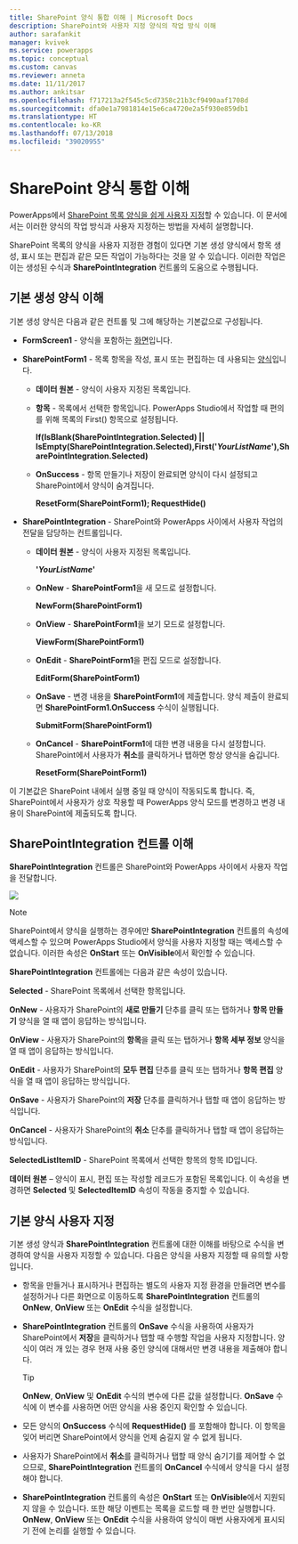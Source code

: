 ```yaml
---
title: SharePoint 양식 통합 이해 | Microsoft Docs
description: SharePoint와 사용자 지정 양식의 작업 방식 이해
author: sarafankit
manager: kvivek
ms.service: powerapps
ms.topic: conceptual
ms.custom: canvas
ms.reviewer: anneta
ms.date: 11/11/2017
ms.author: ankitsar
ms.openlocfilehash: f717213a2f545c5cd7358c21b3cf9490aaf1708d
ms.sourcegitcommit: dfa0e1a7981814e15e6ca4720e2a5f930e859db1
ms.translationtype: HT
ms.contentlocale: ko-KR
ms.lasthandoff: 07/13/2018
ms.locfileid: "39020955"
---
```

# <a name="understand-sharepoint-forms-integration"></a>SharePoint 양식 통합 이해
PowerApps에서 [SharePoint 목록 양식을 쉽게 사용자 지정](customize-list-form.md)할 수 있습니다. 이 문서에서는 이러한 양식의 작업 방식과 사용자 지정하는 방법을 자세히 설명합니다.

SharePoint 목록의 양식을 사용자 지정한 경험이 있다면 기본 생성 양식에서 항목 생성, 표시 또는 편집과 같은 모든 작업이 가능하다는 것을 알 수 있습니다. 이러한 작업은 이는 생성된 수식과 **SharePointIntegration** 컨트롤의 도움으로 수행됩니다.

## <a name="understand-the-default-generated-form"></a>기본 생성 양식 이해

기본 생성 양식은 다음과 같은 컨트롤 및 그에 해당하는 기본값으로 구성됩니다.

* **FormScreen1** - 양식을 포함하는 [화면](controls/control-screen.md)입니다.

* **SharePointForm1** - 목록 항목을 작성, 표시 또는 편집하는 데 사용되는 [양식](working-with-forms.md)입니다.

    * **데이터 원본** - 양식이 사용자 지정된 목록입니다.

    * **항목** - 목록에서 선택한 항목입니다. PowerApps Studio에서 작업할 때 편의를 위해 목록의 First() 항목으로 설정됩니다.

        **If(IsBlank(SharePointIntegration.Selected) || IsEmpty(SharePointIntegration.Selected),First('*YourListName*'),SharePointIntegration.Selected)**

    * **OnSuccess** - 항목 만들기나 저장이 완료되면 양식이 다시 설정되고 SharePoint에서 양식이 숨겨집니다.

        **ResetForm(SharePointForm1); RequestHide()**

* **SharePointIntegration** - SharePoint와 PowerApps 사이에서 사용자 작업의 전달을 담당하는 컨트롤입니다.

    * **데이터 원본** - 양식이 사용자 지정된 목록입니다.

        **'*YourListName*'**

    * **OnNew** - **SharePointForm1**을 새 모드로 설정합니다.

        **NewForm(SharePointForm1)**

    * **OnView** - **SharePointForm1**을 보기 모드로 설정합니다.

        **ViewForm(SharePointForm1)**

    * **OnEdit** - **SharePointForm1**을 편집 모드로 설정합니다.

        **EditForm(SharePointForm1)**

    * **OnSave** - 변경 내용을 **SharePointForm1**에 제출합니다. 양식 제출이 완료되면 **SharePointForm1.OnSuccess** 수식이 실행됩니다.

        **SubmitForm(SharePointForm1)**

    * **OnCancel** - **SharePointForm1**에 대한 변경 내용을 다시 설정합니다. SharePoint에서 사용자가 **취소**를 클릭하거나 탭하면 항상 양식을 숨깁니다.

        **ResetForm(SharePointForm1)**

이 기본값은 SharePoint 내에서 실행 중일 때 양식이 작동되도록 합니다. 즉, SharePoint에서 사용자가 상호 작용할 때 PowerApps 양식 모드를 변경하고 변경 내용이 SharePoint에 제출되도록 합니다.

## <a name="understand-the-sharepointintegration-control"></a>SharePointIntegration 컨트롤 이해
**SharePointIntegration** 컨트롤은 SharePoint와 PowerApps 사이에서 사용자 작업을 전달합니다.

![](./media/sharepoint-form-integration/sharepointintegration-object.png)

>[!NOTE]
>SharePoint에서 양식을 실행하는 경우에만 **SharePointIntegration** 컨트롤의 속성에 액세스할 수 있으며 PowerApps Studio에서 양식을 사용자 지정할 때는 액세스할 수 없습니다. 이러한 속성은 **OnStart** 또는 **OnVisible**에서 확인할 수 있습니다. 

**SharePointIntegration** 컨트롤에는 다음과 같은 속성이 있습니다.

**Selected** - SharePoint 목록에서 선택한 항목입니다.

**OnNew** - 사용자가 SharePoint의 **새로 만들기** 단추를 클릭 또는 탭하거나 **항목 만들기** 양식을 열 때 앱이 응답하는 방식입니다.

**OnView** - 사용자가 SharePoint의 **항목**을 클릭 또는 탭하거나 **항목 세부 정보** 양식을 열 때 앱이 응답하는 방식입니다.

**OnEdit** - 사용자가 SharePoint의 **모두 편집** 단추를 클릭 또는 탭하거나 **항목 편집** 양식을 열 때 앱이 응답하는 방식입니다.

**OnSave** - 사용자가 SharePoint의 **저장** 단추를 클릭하거나 탭할 때 앱이 응답하는 방식입니다.

**OnCancel** - 사용자가 SharePoint의 **취소** 단추를 클릭하거나 탭할 때 앱이 응답하는 방식입니다.

**SelectedListItemID** - SharePoint 목록에서 선택한 항목의 항목 ID입니다.

**데이터 원본** – 양식이 표시, 편집 또는 작성할 레코드가 포함된 목록입니다. 이 속성을 변경하면 **Selected** 및 **SelectedItemID** 속성이 작동을 중지할 수 있습니다.

## <a name="customize-the-default-form"></a>기본 양식 사용자 지정
기본 생성 양식과 **SharePointIntegration** 컨트롤에 대한 이해를 바탕으로 수식을 변경하여 양식을 사용자 지정할 수 있습니다. 다음은 양식을 사용자 지정할 때 유의할 사항입니다.

* 항목을 만들거나 표시하거나 편집하는 별도의 사용자 지정 환경을 만들려면 변수를 설정하거나 다른 화면으로 이동하도록 **SharePointIntegration** 컨트롤의 **OnNew**, **OnView** 또는 **OnEdit** 수식을 설정합니다.

* **SharePointIntegration** 컨트롤의 **OnSave** 수식을 사용하여 사용자가 SharePoint에서 **저장**을 클릭하거나 탭할 때 수행할 작업을 사용자 지정합니다. 양식이 여러 개 있는 경우 현재 사용 중인 양식에 대해서만 변경 내용을 제출해야 합니다.

  > [!TIP]
  >    **OnNew**, **OnView** 및 **OnEdit** 수식의 변수에 다른 값을 설정합니다. **OnSave** 수식에 이 변수를 사용하면 어떤 양식을 사용 중인지 확인할 수 있습니다.

* 모든 양식의 **OnSuccess** 수식에 **RequestHide()** 를 포함해야 합니다. 이 항목을 잊어 버리면 SharePoint에서 양식을 언제 숨길지 알 수 없게 됩니다.

* 사용자가 SharePoint에서 **취소**를 클릭하거나 탭할 때 양식 숨기기를 제어할 수 없으므로, **SharePointIntegration** 컨트롤의 **OnCancel** 수식에서 양식을 다시 설정해야 합니다.

* **SharePointIntegration** 컨트롤의 속성은 **OnStart** 또는 **OnVisible**에서 지원되지 않을 수 있습니다. 또한 해당 이벤트는 목록을 로드할 때 한 번만 실행합니다. **OnNew**, **OnView** 또는 **OnEdit** 수식을 사용하여 양식이 매번 사용자에게 표시되기 전에 논리를 실행할 수 있습니다. 
